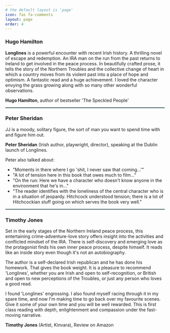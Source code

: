 ```yaml
---
# the default layout is 'page'
icon: fas fa-comments
layout: page
order: 4
---
```


### Hugo Hamilton

**Longlines** is a powerful encounter with recent Irish history. A thrilling novel of escape and redemption. An IRA man on the run from the past returns to Ireland to get involved in the peace process. In beautifully crafted prose, it tells the story of the Northern Troubles and the collective change of heart in which a country moves from its violent past into a place of hope and optimism. A fantastic read and a huge achievement. I loved the character envying the grass growing along with so many other wonderful observations.

**Hugo Hamilton**, author of bestseller 'The Speckled People'

<hr style="height:2px; border-width:0; color:gray; background-color:darkslategray;">

### Peter Sheridan

JJ is a moody, solitary figure, the sort of man you want to spend time with and figure him out.

**Peter Sheridan** (Irish author, playwright, director), speaking at the Dublin launch of Longlines.

Peter also talked about: 
- "Moments in there where I go 'shit, I never saw that coming...'"
- "A lot of tension here in this book that owes much to film..."
- "On the run: Here we have a character who doesn't know anyone in the environment that he's in..."
- "The reader identifies with the loneliness of the central character who is in a situation of jeopardy. Hitchcock understood tension; there is a lot of Hitchcockian stuff going on which serves the book very well."

<hr style="height:2px; border-width:0; color:gray; background-color:darkslategray;">

### Timothy Jones

Set in the early stages of the Northern Ireland peace process, this entertaining crime-adventure-love story offers insight into the activities and conflicted mindset of the IRA. There is self-discovery and emerging love as the protagonist finds his own inner peace process, despite himself. It reads like an inside story even though it's not an autobiography.

The author is a self-declared Irish republican and he has done his homework. That gives the book weight. It is a pleasure to recommend 'Longlines', whether you are Irish and open to self-recognition, or British and open to new perceptions of the Troubles, or just any person who loves a good read.

I found 'Longlines' engrossing. I also found myself racing through it in my spare time, and now I'm making time to go back over my favourite scenes. Give it some of your own time and you will be well rewarded. This is first class reading with depth, enlightenment and compassion under the fast-moving narrative.

**Timothy Jones** (Artist, Kinvara), Review on Amazon
